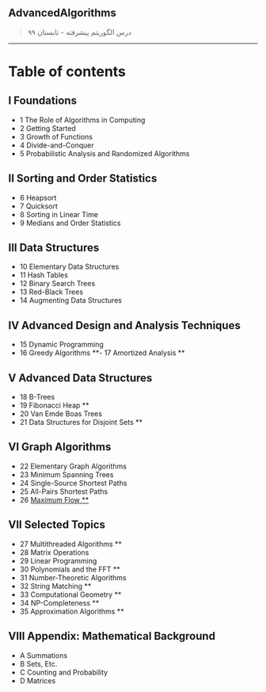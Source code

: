 ## AdvancedAlgorithms

> درس الگوریتم پیشرفته - تابستان ۹۹
>
>
>
---

# Table of contents
## I Foundations
- 1 The Role of Algorithms in Computing
- 2 Getting Started
- 3 Growth of Functions
- 4 Divide-and-Conquer
- 5 Probabilistic Analysis and Randomized Algorithms
## II Sorting and Order Statistics
- 6 Heapsort
- 7 Quicksort
- 8 Sorting in Linear Time
- 9 Medians and Order Statistics
## III Data Structures
- 10 Elementary Data Structures
- 11 Hash Tables
- 12 Binary Search Trees
- 13 Red-Black Trees
- 14 Augmenting Data Structures
## IV Advanced Design and Analysis Techniques
- 15 Dynamic Programming
- 16 Greedy Algorithms
**- 17 Amortized Analysis **
## V Advanced Data Structures
- 18 B-Trees
- 19 Fibonacci Heap **
- 20 Van Emde Boas Trees
- 21 Data Structures for Disjoint Sets **
## VI Graph Algorithms
- 22 Elementary Graph Algorithms
- 23 Minimum Spanning Trees
- 24 Single-Source Shortest Paths
- 25 All-Pairs Shortest Paths
- 26 [Maximum Flow **](https://github.com/AliRazavi-edu/PNU_3983/tree/master/AdvancedAlgorithms/VI%20Graph%20Algorithms/26%20Maximum%20Flow "ماکزیمم جریان")
## VII Selected Topics
- 27 Multithreaded Algorithms **
- 28 Matrix Operations
- 29 Linear Programming
- 30 Polynomials and the FFT **
- 31 Number-Theoretic Algorithms
- 32 String Matching **
- 33 Computational Geometry **
- 34 NP-Completeness **
- 35 Approximation Algorithms **
## VIII Appendix: Mathematical Background
- A Summations
- B Sets, Etc.
- C Counting and Probability
- D Matrices
